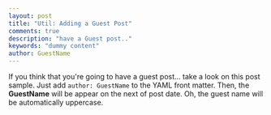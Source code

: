 ```yaml
---
layout: post
title: "Util: Adding a Guest Post"
comments: true
description: "have a Guest post.."
keywords: "dummy content"
author: GuestName
---
```


If you think that you're going to have a guest post... take a look on this post sample. Just add `author: GuestName` to the YAML front matter. Then, the **GuestName** will be appear on the next of post date. Oh, the guest name will be automatically uppercase.
